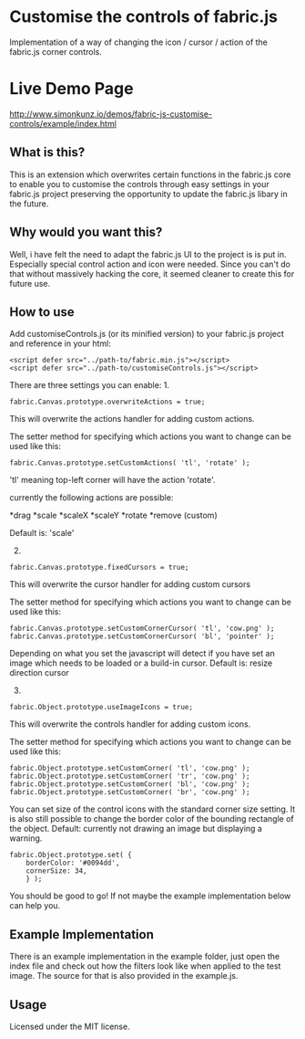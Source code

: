 # Customise the controls of fabric.js
Implementation of a way of changing the icon / cursor / action of the fabric.js corner controls.

# Live Demo Page
http://www.simonkunz.io/demos/fabric-js-customise-controls/example/index.html

## What is this?
This is an extension which overwrites certain functions in the fabric.js core to enable you to customise the controls
through easy settings in your fabric.js project preserving the opportunity to update the fabric.js libary in the future.

## Why would you want this?
Well, i have felt the need to adapt the fabric.js UI to the project is is put in. Especially special control action and icon were
needed. Since you can't do that without massively hacking the core, it seemed cleaner to create this for future use.

## How to use
Add customiseControls.js (or its minified version) to your fabric.js project and reference in your html:
```
<script defer src="../path-to/fabric.min.js"></script>
<script defer src="../path-to/customiseControls.js"></script>
```

There are three settings you can enable:
1.
```
fabric.Canvas.prototype.overwriteActions = true;
```

This will overwrite the actions handler for adding custom actions.

The setter method for specifying which actions you want to change can be used like this:

```
fabric.Canvas.prototype.setCustomActions( 'tl', 'rotate' );
```

'tl' meaning top-left corner will have the action 'rotate'.

currently the following actions are possible:

*drag
*scale
*scaleX
*scaleY
*rotate
*remove (custom)

Default is: 'scale'

2.

```
fabric.Canvas.prototype.fixedCursors = true;
```

This will overwrite the cursor handler for adding custom cursors

The setter method for specifying which actions you want to change can be used like this:

```
fabric.Canvas.prototype.setCustomCornerCursor( 'tl', 'cow.png' );
fabric.Canvas.prototype.setCustomCornerCursor( 'bl', 'pointer' );
```

Depending on what you set the javascript will detect if you have set an image which needs to be loaded or a build-in cursor.
Default is: resize direction cursor

3.

```
fabric.Object.prototype.useImageIcons = true;
```

This will overwrite the controls handler for adding custom icons.

The setter method for specifying which actions you want to change can be used like this:

```
fabric.Object.prototype.setCustomCorner( 'tl', 'cow.png' );
fabric.Object.prototype.setCustomCorner( 'tr', 'cow.png' );
fabric.Object.prototype.setCustomCorner( 'bl', 'cow.png' );
fabric.Object.prototype.setCustomCorner( 'br', 'cow.png' );
```

You can set size of the control icons with the standard corner size setting. It is also still possible to change the border color
of the bounding rectangle of the object.
Default: currently not drawing an image but displaying a warning.

```
fabric.Object.prototype.set( {
    borderColor: '#0094dd',
    cornerSize: 34,
    } );
```

You should be good to go! If not maybe the example implementation below can help you.

## Example Implementation
There is an example implementation in the example folder, just open the index file and check out how the filters look like
when applied to the test image. The source for that is also provided in the example.js.

## Usage
Licensed under the MIT license.
